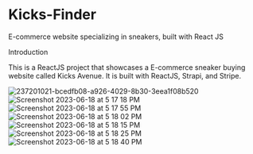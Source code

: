 # Kicks-Finder
E-commerce website specializing in sneakers, built with React JS

Introduction

This is a ReactJS project that showcases a E-commerce sneaker buying website called Kicks Avenue. It is built with ReactJS, Strapi, and Stripe.


![237201021-bcedfb08-a926-4029-8b30-3eea1f08b520](https://github.com/mkha101/Kicks-Avenue/assets/92785420/b1dbe797-6c4c-48c1-a671-5606f928cc9b)
![Screenshot 2023-06-18 at 5 17 18 PM](https://github.com/mkha101/Kicks-Avenue/assets/92785420/b18e989e-f8e3-4f09-9599-da7af6770ce9)
![Screenshot 2023-06-18 at 5 17 55 PM](https://github.com/mkha101/Kicks-Avenue/assets/92785420/383f2e73-2015-4419-999e-6412812a2e83)
![Screenshot 2023-06-18 at 5 18 02 PM](https://github.com/mkha101/Kicks-Avenue/assets/92785420/9d6cfc36-d5d8-4db6-8698-bfae37ef13d1)
![Screenshot 2023-06-18 at 5 18 15 PM](https://github.com/mkha101/Kicks-Avenue/assets/92785420/6bbdab92-8e94-4434-8202-e781646b26b7)
![Screenshot 2023-06-18 at 5 18 25 PM](https://github.com/mkha101/Kicks-Avenue/assets/92785420/eb57b920-8937-468d-be1e-633644b848c8)
![Screenshot 2023-06-18 at 5 18 40 PM](https://github.com/mkha101/Kicks-Avenue/assets/92785420/ef88e81e-8194-4202-bcd6-984f1260e002)
